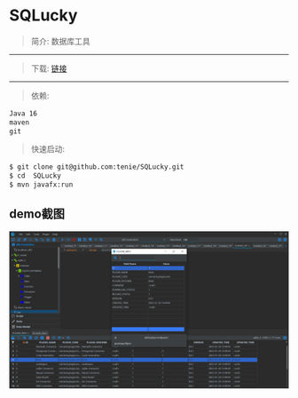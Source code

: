 # SQLucky

> 简介:
    数据库工具
---

> 下载:
   [链接](https://github.com/tenie/SQLucky/releases/)
---

> 依赖:

    Java 16
    maven
    git
    
> 快速启动:
   
     
    $ git clone git@github.com:tenie/SQLucky.git
    $ cd  SQLucky
    $ mvn javafx:run

## demo截图 ##
![image](https://github.com/tenie/SQLucky/blob/main/demo.png)

